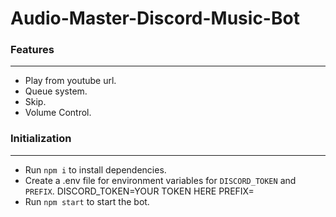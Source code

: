# Audio-Master-Discord-Music-Bot
### Features

------------

- Play from youtube url.
- Queue system.
- Skip.
- Volume Control.

### Initialization

------------

- Run `npm i` to install dependencies.
- Create a .env file for environment variables for `DISCORD_TOKEN` and `PREFIX`.
              DISCORD_TOKEN=YOUR TOKEN HERE
    	   PREFIX=
- Run `npm start` to start the bot.
